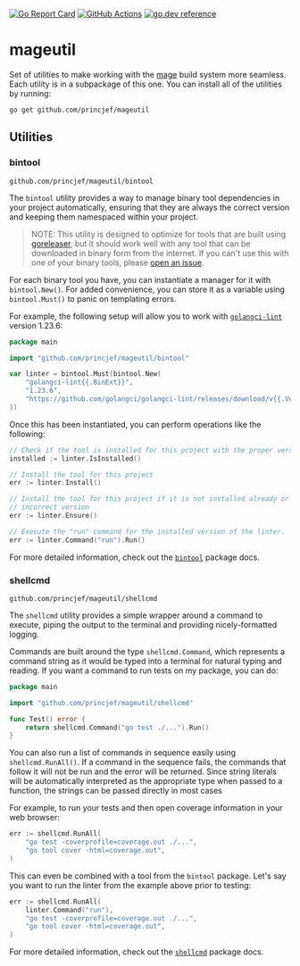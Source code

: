 [![Go Report Card](https://goreportcard.com/badge/github.com/princjef/mageutil)](https://goreportcard.com/report/github.com/princjef/mageutil)
[![GitHub Actions](https://github.com/princjef/mageutil/workflows/Test/badge.svg)](https://github.com/princjef/mageutil/actions?query=workflow%3ATest+branch%3Amaster)
[![go.dev reference](https://img.shields.io/badge/go.dev-reference-007d9c?logo=go&logoColor=white&style=flat)](https://pkg.go.dev/github.com/princjef/mageutil)

# mageutil

Set of utilities to make working with the [mage][] build system more seamless.
Each utility is in a subpackage of this one. You can install all of the
utilities by running:

```
go get github.com/princjef/mageutil
```

## Utilities

### bintool

```
github.com/princjef/mageutil/bintool
```

The `bintool` utility provides a way to manage binary tool dependencies in your
project automatically, ensuring that they are always the correct version and
keeping them namespaced within your project.

> NOTE: This utility is designed to optimize for tools that are built using
> [goreleaser][], but it should work well with any tool that can be downloaded
> in binary form from the internet. If you can't use this with one of your
> binary tools, please [open an issue][issues].

For each binary tool you have, you can instantiate a manager for it with
`bintool.New()`. For added convenience, you can store it as a variable using
`bintool.Must()` to panic on templating errors.

For example, the following setup will allow you to work with
[`golangci-lint`][golangci-lint] version 1.23.6:

```go
package main

import "github.com/princjef/mageutil/bintool"

var linter = bintool.Must(bintool.New(
	"golangci-lint{{.BinExt}}",
	"1.23.6",
	"https://github.com/golangci/golangci-lint/releases/download/v{{.Version}}/golangci-lint-{{.Version}}-{{.GOOS}}-{{.GOARCH}}{{.ArchiveExt}}",
))
```

Once this has been instantiated, you can perform operations like the following:

```go
// Check if the tool is installed for this project with the proper version
installed := linter.IsInstalled()

// Install the tool for this project
err := linter.Install()

// Install the tool for this project if it is not installed already or is the
// incorrect version
err := linter.Ensure()

// Execute the "run" command for the installed version of the linter.
err := linter.Command("run").Run()
```

For more detailed information, check out the [`bintool`][bintool] package docs.

### shellcmd

```
github.com/princjef/mageutil/shellcmd
```

The `shellcmd` utility provides a simple wrapper around a command to execute,
piping the output to the terminal and providing nicely-formatted logging.

Commands are built around the type `shellcmd.Command`, which represents a
command string as it would be typed into a terminal for natural typing and
reading. If you want a command to run tests on my package, you can do:

```go
package main

import "github.com/princjef/mageutil/shellcmd"

func Test() error {
	return shellcmd.Command("go test ./...").Run()
}
```

You can also run a list of commands in sequence easily using
`shellcmd.RunAll()`. If a command in the sequence fails, the commands that
follow it will not be run and the error will be returned. Since string literals
will be automatically interpreted as the appropriate type when passed to a
function, the strings can be passed directly in most cases

For example, to run your tests and then open coverage information in your web
browser:

```go
err := shellcmd.RunAll(
	"go test -coverprofile=coverage.out ./...",
	"go tool cover -html=coverage.out",
)
```

This can even be combined with a tool from the `bintool` package. Let's say you
want to run the linter from the example above prior to testing:

```go
err := shellcmd.RunAll(
	linter.Command("run"),
	"go test -coverprofile=coverage.out ./...",
	"go tool cover -html=coverage.out",
)
```

For more detailed information, check out the [`shellcmd`][shellcmd] package
docs.

[mage]: https://magefile.org/
[goreleaser]: https://goreleaser.com/
[golangci-lint]: https://github.com/golangci/golangci-lint
[bintool]: ./bintool/
[shellcmd]: ./shellcmd/
[issues]: https://github.com/princjef/mageutil/issues

